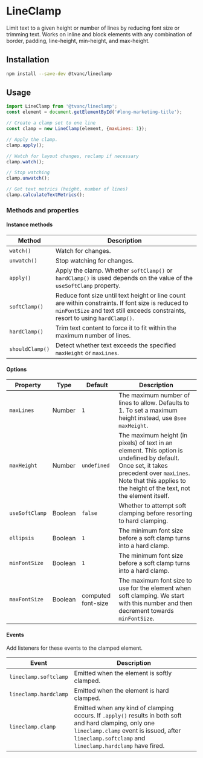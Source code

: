 # LineClamp

Limit text to a given height or number of lines by reducing font 
size or trimming text. Works on inline and block elements with any combination
of border, padding, line-height, min-height, and max-height.

## Installation
```bash
npm install --save-dev @tvanc/lineclamp
```

## Usage
```javascript
import LineClamp from '@tvanc/lineclamp';
const element = document.getElementById('#long-marketing-title');

// Create a clamp set to one line
const clamp = new LineClamp(element, {maxLines: 1});

// Apply the clamp.
clamp.apply();

// Watch for layout changes, reclamp if necessary
clamp.watch();

// Stop watching
clamp.unwatch();

// Get text metrics (height, number of lines)
clamp.calculateTextMetrics();
```

### Methods and properties

#### Instance methods
| Method          | Description   |
| --------------- | ------------- |
| `watch()`       | Watch for changes. |
| `unwatch()`     | Stop watching for changes. |
| `apply()`       | Apply the clamp. Whether `softClamp()` or `hardClamp()` is used depends on the value of the `useSoftClamp` property. |
| `softClamp()`   | Reduce font size until text height or line count are within constraints. If font size is reduced to `minFontSize` and text still exceeds constraints, resort to using `hardClamp()`. |
| `hardClamp()`   | Trim text content to force it to fit within the maximum number of lines. |
| `shouldClamp()` | Detect whether text exceeds the specified `maxHeight` or `maxLines`. |

#### Options
| Property       | Type    | Default     | Description |
| -------------- | ------- | ----------- | ----------- |
| `maxLines`     | Number  | `1`         | The maximum number of lines to allow. Defaults to 1. To set a maximum height instead, use `@see maxHeight`. |
| `maxHeight`    | Number  | `undefined` | The maximum height (in pixels) of text in an element. This option is undefined by default. Once set, it takes precedent over `maxLines`. Note that this applies to the height of the text, not the element itself. |
| `useSoftClamp` | Boolean | `false`     | Whether to attempt soft clamping before resorting to hard clamping. |
| `ellipsis`     | Boolean | `1`         | The minimum font size before a soft clamp turns into a hard clamp. |
| `minFontSize`  | Boolean | `1`         | The minimum font size before a soft clamp turns into a hard clamp. |
| `maxFontSize`  | Boolean | computed font-size | The maximum font size to use for the element when soft clamping. We start with this number and then decrement towards `minFontSize`. |

#### Events
Add listeners for these events to the clamped element.
 
| Event                 | Description |
| --------------------- | ----------- |
| `lineclamp.softclamp` | Emitted when the element is softly clamped. |
| `lineclamp.hardclamp` | Emitted when the element is hard clamped. |
| `lineclamp.clamp`     | Emitted when any kind of clamping occurs. If `.apply()` results in both soft and hard clamping, only one `lineclamp.clamp` event is issued, after `lineclamp.softclamp` and `lineclamp.hardclamp` have fired. |
